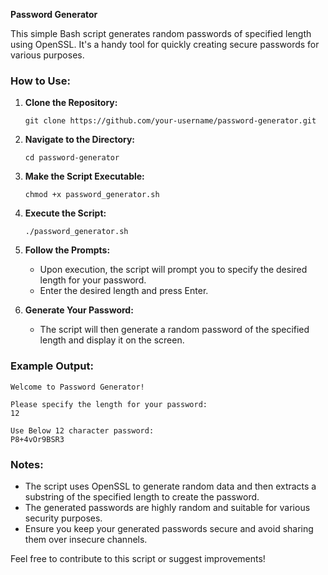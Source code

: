 **Password Generator**

This simple Bash script generates random passwords of specified length using OpenSSL. It's a handy tool for quickly creating secure passwords for various purposes.

### How to Use:

1. **Clone the Repository:**
   ```
   git clone https://github.com/your-username/password-generator.git
   ```

2. **Navigate to the Directory:**
   ```
   cd password-generator
   ```

3. **Make the Script Executable:**
   ```
   chmod +x password_generator.sh
   ```

4. **Execute the Script:**
   ```
   ./password_generator.sh
   ```

5. **Follow the Prompts:**
   - Upon execution, the script will prompt you to specify the desired length for your password.
   - Enter the desired length and press Enter.

6. **Generate Your Password:**
   - The script will then generate a random password of the specified length and display it on the screen.

### Example Output:

```
Welcome to Password Generator!

Please specify the length for your password:
12

Use Below 12 character password:
P8+4vOr9BSR3
```

### Notes:
- The script uses OpenSSL to generate random data and then extracts a substring of the specified length to create the password.
- The generated passwords are highly random and suitable for various security purposes.
- Ensure you keep your generated passwords secure and avoid sharing them over insecure channels.

Feel free to contribute to this script or suggest improvements!
